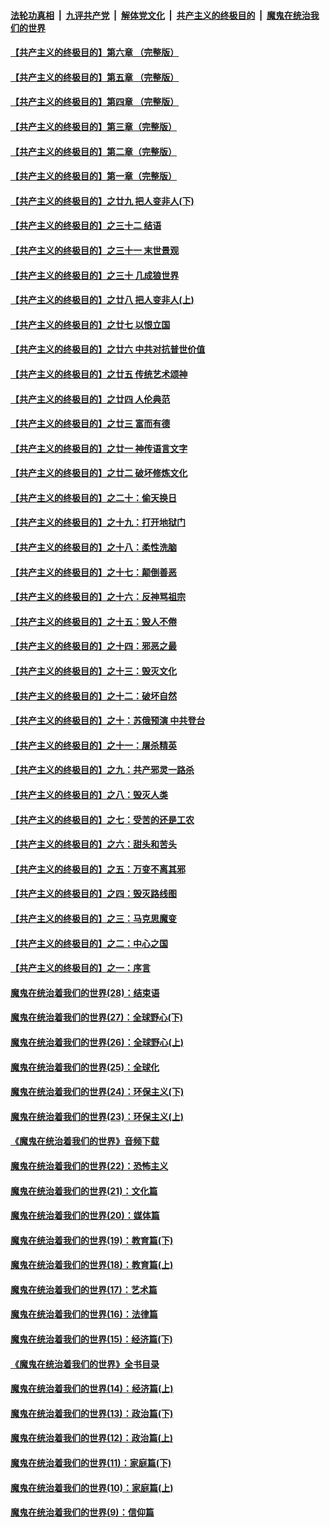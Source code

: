 ####  [法轮功真相](../../../../basic/blob/master/README.md?t=06011501) &nbsp;|&nbsp; [九评共产党](../../../../9ping.md/blob/master/README.md?t=06011501) &nbsp;|&nbsp; [解体党文化](../../../../jtdwh.md/blob/master/README.md?t=06011501)  &nbsp;|&nbsp; [共产主义的终极目的](../../../../gczydzjmd.md/blob/master/README.md?t=06011501) &nbsp;|&nbsp; [魔鬼在统治我们的世界](../../../../mgztzwmdsj.md/blob/master/README.md?t=06011501) 

#### [【共产主义的终极目的】第六章 （完整版）](../pages/nsc422/n11428913.md?t=06011501) 

#### [【共产主义的终极目的】第五章 （完整版）](../pages/nsc422/n11428912.md?t=06011501) 

#### [【共产主义的终极目的】第四章 （完整版）](../pages/nsc422/n11428907.md?t=06011501) 

#### [【共产主义的终极目的】第三章（完整版）](../pages/nsc422/n11428848.md?t=06011501) 

#### [【共产主义的终极目的】第二章（完整版）](../pages/nsc422/n11428831.md?t=06011501) 

#### [【共产主义的终极目的】第一章（完整版）](../pages/nsc422/n11417651.md?t=06011501) 

#### [【共产主义的终极目的】之廿九 把人变非人(下)](../pages/nsc422/n11344140.md?t=06011501) 

#### [【共产主义的终极目的】之三十二 结语](../pages/nsc422/n11360535.md?t=06011501) 

#### [【共产主义的终极目的】之三十一 末世景观](../pages/nsc422/n11351129.md?t=06011501) 

#### [【共产主义的终极目的】之三十 几成狼世界](../pages/nsc422/n11348280.md?t=06011501) 

#### [【共产主义的终极目的】之廿八 把人变非人(上)](../pages/nsc422/n11340492.md?t=06011501) 

#### [【共产主义的终极目的】之廿七 以恨立国](../pages/nsc422/n11336944.md?t=06011501) 

#### [【共产主义的终极目的】之廿六 中共对抗普世价值](../pages/nsc422/n11324785.md?t=06011501) 

#### [【共产主义的终极目的】之廿五 传统艺术颂神](../pages/nsc422/n11296396.md?t=06011501) 

#### [【共产主义的终极目的】之廿四 人伦典范](../pages/nsc422/n11296397.md?t=06011501) 

#### [【共产主义的终极目的】之廿三 富而有德](../pages/nsc422/n11283598.md?t=06011501) 

#### [【共产主义的终极目的】之廿一 神传语言文字](../pages/nsc422/n11263265.md?t=06011501) 

#### [【共产主义的终极目的】之廿二 破坏修炼文化](../pages/nsc422/n11245728.md?t=06011501) 

#### [【共产主义的终极目的】之二十：偷天换日](../pages/nsc422/n11238846.md?t=06011501) 

#### [【共产主义的终极目的】之十九：打开地狱门](../pages/nsc422/n11206376.md?t=06011501) 

#### [【共产主义的终极目的】之十八：柔性洗脑](../pages/nsc422/n11199994.md?t=06011501) 

#### [【共产主义的终极目的】之十七：颠倒善恶](../pages/nsc422/n11179782.md?t=06011501) 

#### [【共产主义的终极目的】之十六：反神骂祖宗](../pages/nsc422/n11166798.md?t=06011501) 

#### [【共产主义的终极目的】之十五：毁人不倦](../pages/nsc422/n11166792.md?t=06011501) 

#### [【共产主义的终极目的】之十四：邪恶之最](../pages/nsc422/n11150249.md?t=06011501) 

#### [【共产主义的终极目的】之十三：毁灭文化](../pages/nsc422/n11135227.md?t=06011501) 

#### [【共产主义的终极目的】之十二：破坏自然](../pages/nsc422/n11135214.md?t=06011501) 

#### [【共产主义的终极目的】之十：苏俄预演 中共登台](../pages/nsc422/n11118424.md?t=06011501) 

#### [【共产主义的终极目的】之十一：屠杀精英](../pages/nsc422/n11118442.md?t=06011501) 

#### [【共产主义的终极目的】之九：共产邪灵一路杀](../pages/nsc422/n11114139.md?t=06011501) 

#### [【共产主义的终极目的】之八：毁灭人类](../pages/nsc422/n11108503.md?t=06011501) 

#### [【共产主义的终极目的】之七：受苦的还是工农](../pages/nsc422/n11101809.md?t=06011501) 

#### [【共产主义的终极目的】之六：甜头和苦头](../pages/nsc422/n11096971.md?t=06011501) 

#### [【共产主义的终极目的】之五：万变不离其邪](../pages/nsc422/n11091285.md?t=06011501) 

#### [【共产主义的终极目的】之四：毁灭路线图](../pages/nsc422/n11086284.md?t=06011501) 

#### [【共产主义的终极目的】之三：马克思魔变](../pages/nsc422/n11061941.md?t=06011501) 

#### [【共产主义的终极目的】之二：中心之国](../pages/nsc422/n11047728.md?t=06011501) 

#### [【共产主义的终极目的】之一：序言](../pages/nsc422/n11086077.md?t=06011501) 

#### [魔鬼在统治着我们的世界(28)：结束语](../pages/nsc422/n10936246.md?t=06011501) 

#### [魔鬼在统治着我们的世界(27)：全球野心(下)](../pages/nsc422/n10928319.md?t=06011501) 

#### [魔鬼在统治着我们的世界(26)：全球野心(上)](../pages/nsc422/n10900318.md?t=06011501) 

#### [魔鬼在统治着我们的世界(25)：全球化](../pages/nsc422/n10788205.md?t=06011501) 

#### [魔鬼在统治着我们的世界(24)：环保主义(下)](../pages/nsc422/n10695307.md?t=06011501) 

#### [魔鬼在统治着我们的世界(23)：环保主义(上)](../pages/nsc422/n10688613.md?t=06011501) 

#### [《魔鬼在统治着我们的世界》音频下载](../pages/nsc422/n10635553.md?t=06011501) 

#### [魔鬼在统治着我们的世界(22)：恐怖主义](../pages/nsc422/n10614727.md?t=06011501) 

#### [魔鬼在统治着我们的世界(21)：文化篇](../pages/nsc422/n10597706.md?t=06011501) 

#### [魔鬼在统治着我们的世界(20)：媒体篇](../pages/nsc422/n10586579.md?t=06011501) 

#### [魔鬼在统治着我们的世界(19)：教育篇(下)](../pages/nsc422/n10564808.md?t=06011501) 

#### [魔鬼在统治着我们的世界(18)：教育篇(上)](../pages/nsc422/n10526970.md?t=06011501) 

#### [魔鬼在统治着我们的世界(17)：艺术篇](../pages/nsc422/n10499093.md?t=06011501) 

#### [魔鬼在统治着我们的世界(16)：法律篇](../pages/nsc422/n10485969.md?t=06011501) 

#### [魔鬼在统治着我们的世界(15)：经济篇(下)](../pages/nsc422/n10469975.md?t=06011501) 

#### [《魔鬼在统治着我们的世界》全书目录](../pages/nsc422/n10464261.md?t=06011501) 

#### [魔鬼在统治着我们的世界(14)：经济篇(上)](../pages/nsc422/n10457370.md?t=06011501) 

#### [魔鬼在统治着我们的世界(13)：政治篇(下)](../pages/nsc422/n10448270.md?t=06011501) 

#### [魔鬼在统治着我们的世界(12)：政治篇(上)](../pages/nsc422/n10444576.md?t=06011501) 

#### [魔鬼在统治着我们的世界(11)：家庭篇(下)](../pages/nsc422/n10440961.md?t=06011501) 

#### [魔鬼在统治着我们的世界(10)：家庭篇(上)](../pages/nsc422/n10435448.md?t=06011501) 

#### [魔鬼在统治着我们的世界(9)：信仰篇](../pages/nsc422/n10432159.md?t=06011501) 

